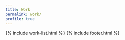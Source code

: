 ```yaml
---
title: Work
permalink: work/
profile: true
---
```


{% include work-list.html %}
{% include footer.html %}
